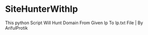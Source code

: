 # SiteHunterWithIp
This python Script Will Hunt Domain From Given Ip To Ip.txt File | By ArifulProtik
